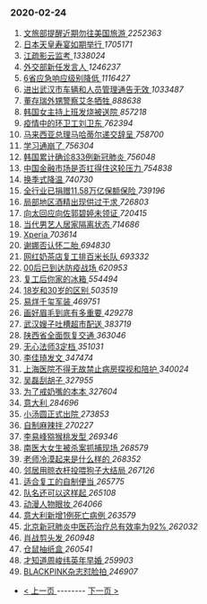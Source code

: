 ### 2020-02-24 
1. [ 文旅部提醒近期勿往美国旅游 ](https://s.weibo.com/weibo?q=%23%E6%96%87%E6%97%85%E9%83%A8%E6%8F%90%E9%86%92%E8%BF%91%E6%9C%9F%E5%8B%BF%E5%BE%80%E7%BE%8E%E5%9B%BD%E6%97%85%E6%B8%B8%23&Refer=top) *2252363*
1. [ 日本天皇寿宴如期举行 ](https://s.weibo.com/weibo?q=%23%E6%97%A5%E6%9C%AC%E5%A4%A9%E7%9A%87%E5%AF%BF%E5%AE%B4%E5%A6%82%E6%9C%9F%E4%B8%BE%E8%A1%8C%23&Refer=top) *1705171*
1. [ 江疏影云监考 ](https://s.weibo.com/weibo?q=%E6%B1%9F%E7%96%8F%E5%BD%B1%E4%BA%91%E7%9B%91%E8%80%83&Refer=top) *1338024*
1. [ 外交部新任发言人 ](https://s.weibo.com/weibo?q=%E5%A4%96%E4%BA%A4%E9%83%A8%E6%96%B0%E4%BB%BB%E5%8F%91%E8%A8%80%E4%BA%BA&Refer=top) *1246237*
1. [ 6省应急响应级别降低 ](https://s.weibo.com/weibo?q=%236%E7%9C%81%E5%BA%94%E6%80%A5%E5%93%8D%E5%BA%94%E7%BA%A7%E5%88%AB%E9%99%8D%E4%BD%8E%23&Refer=top) *1116427*
1. [ 进出武汉市车辆和人员管理通告无效 ](https://s.weibo.com/weibo?q=%E8%BF%9B%E5%87%BA%E6%AD%A6%E6%B1%89%E5%B8%82%E8%BD%A6%E8%BE%86%E5%92%8C%E4%BA%BA%E5%91%98%E7%AE%A1%E7%90%86%E9%80%9A%E5%91%8A%E6%97%A0%E6%95%88&Refer=top) *1033487*
1. [ 董存瑞外甥警察艾冬牺牲 ](https://s.weibo.com/weibo?q=%E8%91%A3%E5%AD%98%E7%91%9E%E5%A4%96%E7%94%A5%E8%AD%A6%E5%AF%9F%E8%89%BE%E5%86%AC%E7%89%BA%E7%89%B2&Refer=top) *888638*
1. [ 韩国女主持上班发烧被送院 ](https://s.weibo.com/weibo?q=%23%E9%9F%A9%E5%9B%BD%E5%A5%B3%E4%B8%BB%E6%8C%81%E4%B8%8A%E7%8F%AD%E5%8F%91%E7%83%A7%E8%A2%AB%E9%80%81%E9%99%A2%23&Refer=top) *857218*
1. [ 疫情中的环卫工刘卫东 ](https://s.weibo.com/weibo?q=%23%E7%96%AB%E6%83%85%E4%B8%AD%E7%9A%84%E7%8E%AF%E5%8D%AB%E5%B7%A5%E5%88%98%E5%8D%AB%E4%B8%9C%23&Refer=top) *762394*
1. [ 马来西亚总理马哈蒂尔递交辞呈 ](https://s.weibo.com/weibo?q=%E9%A9%AC%E6%9D%A5%E8%A5%BF%E4%BA%9A%E6%80%BB%E7%90%86%E9%A9%AC%E5%93%88%E8%92%82%E5%B0%94%E9%80%92%E4%BA%A4%E8%BE%9E%E5%91%88&Refer=top) *758700*
1. [ 学习通崩了 ](https://s.weibo.com/weibo?q=%23%E5%AD%A6%E4%B9%A0%E9%80%9A%E5%B4%A9%E4%BA%86%23&Refer=top) *756304*
1. [ 韩国累计确诊833例新冠肺炎 ](https://s.weibo.com/weibo?q=%E9%9F%A9%E5%9B%BD%E7%B4%AF%E8%AE%A1%E7%A1%AE%E8%AF%8A833%E4%BE%8B%E6%96%B0%E5%86%A0%E8%82%BA%E7%82%8E&Refer=top) *756048*
1. [ 中国金融市场是否扛得住这轮压力 ](https://s.weibo.com/weibo?q=%23%E4%B8%AD%E5%9B%BD%E9%87%91%E8%9E%8D%E5%B8%82%E5%9C%BA%E6%98%AF%E5%90%A6%E6%89%9B%E5%BE%97%E4%BD%8F%E8%BF%99%E8%BD%AE%E5%8E%8B%E5%8A%9B%23&Refer=top) *754838*
1. [ 换季式降温 ](https://s.weibo.com/weibo?q=%E6%8D%A2%E5%AD%A3%E5%BC%8F%E9%99%8D%E6%B8%A9&Refer=top) *740730*
1. [ 全行业已捐赠11.58万亿保额保险 ](https://s.weibo.com/weibo?q=%E5%85%A8%E8%A1%8C%E4%B8%9A%E5%B7%B2%E6%8D%90%E8%B5%A011.58%E4%B8%87%E4%BA%BF%E4%BF%9D%E9%A2%9D%E4%BF%9D%E9%99%A9&Refer=top) *739196*
1. [ 局部地区酒精出现供过于求 ](https://s.weibo.com/weibo?q=%23%E5%B1%80%E9%83%A8%E5%9C%B0%E5%8C%BA%E9%85%92%E7%B2%BE%E5%87%BA%E7%8E%B0%E4%BE%9B%E8%BF%87%E4%BA%8E%E6%B1%82%23&Refer=top) *726803*
1. [ 向太回应向佐郭碧婷未领证 ](https://s.weibo.com/weibo?q=%23%E5%90%91%E5%A4%AA%E5%9B%9E%E5%BA%94%E5%90%91%E4%BD%90%E9%83%AD%E7%A2%A7%E5%A9%B7%E6%9C%AA%E9%A2%86%E8%AF%81%23&Refer=top) *720415*
1. [ 当代男艺人居家隔离状态 ](https://s.weibo.com/weibo?q=%E5%BD%93%E4%BB%A3%E7%94%B7%E8%89%BA%E4%BA%BA%E5%B1%85%E5%AE%B6%E9%9A%94%E7%A6%BB%E7%8A%B6%E6%80%81&Refer=top) *714686*
1. [ Xperia ](https://s.weibo.com/weibo?q=Xperia&Refer=top) *703614*
1. [ 谢娜否认怀二胎 ](https://s.weibo.com/weibo?q=%23%E8%B0%A2%E5%A8%9C%E5%90%A6%E8%AE%A4%E6%80%80%E4%BA%8C%E8%83%8E%23&Refer=top) *694830*
1. [ 网红奶茶店复工排百米长队 ](https://s.weibo.com/weibo?q=%23%E7%BD%91%E7%BA%A2%E5%A5%B6%E8%8C%B6%E5%BA%97%E5%A4%8D%E5%B7%A5%E6%8E%92%E7%99%BE%E7%B1%B3%E9%95%BF%E9%98%9F%23&Refer=top) *693332*
1. [ 00后已到达防疫战场 ](https://s.weibo.com/weibo?q=%2300%E5%90%8E%E5%B7%B2%E5%88%B0%E8%BE%BE%E9%98%B2%E7%96%AB%E6%88%98%E5%9C%BA%23&Refer=top) *620953*
1. [ 复工后你家的冰箱 ](https://s.weibo.com/weibo?q=%23%E5%A4%8D%E5%B7%A5%E5%90%8E%E4%BD%A0%E5%AE%B6%E7%9A%84%E5%86%B0%E7%AE%B1%23&Refer=top) *554494*
1. [ 18岁和30岁的区别 ](https://s.weibo.com/weibo?q=%2318%E5%B2%81%E5%92%8C30%E5%B2%81%E7%9A%84%E5%8C%BA%E5%88%AB%23&Refer=top) *503519*
1. [ 易烊千玺军装 ](https://s.weibo.com/weibo?q=%23%E6%98%93%E7%83%8A%E5%8D%83%E7%8E%BA%E5%86%9B%E8%A3%85%23&Refer=top) *469751*
1. [ 画好眉毛到底有多重要 ](https://s.weibo.com/weibo?q=%23%E7%94%BB%E5%A5%BD%E7%9C%89%E6%AF%9B%E5%88%B0%E5%BA%95%E6%9C%89%E5%A4%9A%E9%87%8D%E8%A6%81%23&Refer=top) *429278*
1. [ 武汉嫂子吐槽超市配送 ](https://s.weibo.com/weibo?q=%23%E6%AD%A6%E6%B1%89%E5%AB%82%E5%AD%90%E5%90%90%E6%A7%BD%E8%B6%85%E5%B8%82%E9%85%8D%E9%80%81%23&Refer=top) *383719*
1. [ 陕西省全面恢复交通 ](https://s.weibo.com/weibo?q=%23%E9%99%95%E8%A5%BF%E7%9C%81%E5%85%A8%E9%9D%A2%E6%81%A2%E5%A4%8D%E4%BA%A4%E9%80%9A%23&Refer=top) *363046*
1. [ 无心法师3定档 ](https://s.weibo.com/weibo?q=%23%E6%97%A0%E5%BF%83%E6%B3%95%E5%B8%883%E5%AE%9A%E6%A1%A3%23&Refer=top) *351031*
1. [ 李佳琦发文 ](https://s.weibo.com/weibo?q=%23%E6%9D%8E%E4%BD%B3%E7%90%A6%E5%8F%91%E6%96%87%23&Refer=top) *347474*
1. [ 上海医院不得无故禁止病房探视和陪护 ](https://s.weibo.com/weibo?q=%E4%B8%8A%E6%B5%B7%E5%8C%BB%E9%99%A2%E4%B8%8D%E5%BE%97%E6%97%A0%E6%95%85%E7%A6%81%E6%AD%A2%E7%97%85%E6%88%BF%E6%8E%A2%E8%A7%86%E5%92%8C%E9%99%AA%E6%8A%A4&Refer=top) *340024*
1. [ 吴磊刮胡子 ](https://s.weibo.com/weibo?q=%23%E5%90%B4%E7%A3%8A%E5%88%AE%E8%83%A1%E5%AD%90%23&Refer=top) *327955*
1. [ 为了戒奶嘴的本本 ](https://s.weibo.com/weibo?q=%23%E4%B8%BA%E4%BA%86%E6%88%92%E5%A5%B6%E5%98%B4%E7%9A%84%E6%9C%AC%E6%9C%AC%23&Refer=top) *327604*
1. [ 意大利 ](https://s.weibo.com/weibo?q=%E6%84%8F%E5%A4%A7%E5%88%A9&Refer=top) *284696*
1. [ 小汤圆正式出院 ](https://s.weibo.com/weibo?q=%E5%B0%8F%E6%B1%A4%E5%9C%86%E6%AD%A3%E5%BC%8F%E5%87%BA%E9%99%A2&Refer=top) *273853*
1. [ 自制麻辣拌 ](https://s.weibo.com/weibo?q=%23%E8%87%AA%E5%88%B6%E9%BA%BB%E8%BE%A3%E6%8B%8C%23&Refer=top) *270227*
1. [ 李易峰猕猴桃发型 ](https://s.weibo.com/weibo?q=%23%E6%9D%8E%E6%98%93%E5%B3%B0%E7%8C%95%E7%8C%B4%E6%A1%83%E5%8F%91%E5%9E%8B%23&Refer=top) *269346*
1. [ 南医大女生被杀案抓捕现场 ](https://s.weibo.com/weibo?q=%E5%8D%97%E5%8C%BB%E5%A4%A7%E5%A5%B3%E7%94%9F%E8%A2%AB%E6%9D%80%E6%A1%88%E6%8A%93%E6%8D%95%E7%8E%B0%E5%9C%BA&Refer=top) *268579*
1. [ 老师冷漠起来是什么样的 ](https://s.weibo.com/weibo?q=%23%E8%80%81%E5%B8%88%E5%86%B7%E6%BC%A0%E8%B5%B7%E6%9D%A5%E6%98%AF%E4%BB%80%E4%B9%88%E6%A0%B7%E7%9A%84%23&Refer=top) *268352*
1. [ 邻居用晾衣杆投喂狗子大结局 ](https://s.weibo.com/weibo?q=%E9%82%BB%E5%B1%85%E7%94%A8%E6%99%BE%E8%A1%A3%E6%9D%86%E6%8A%95%E5%96%82%E7%8B%97%E5%AD%90%E5%A4%A7%E7%BB%93%E5%B1%80&Refer=top) *267126*
1. [ 适合复工的自制便当 ](https://s.weibo.com/weibo?q=%23%E9%80%82%E5%90%88%E5%A4%8D%E5%B7%A5%E7%9A%84%E8%87%AA%E5%88%B6%E4%BE%BF%E5%BD%93%23&Refer=top) *265775*
1. [ 队名还可以这样起 ](https://s.weibo.com/weibo?q=%E9%98%9F%E5%90%8D%E8%BF%98%E5%8F%AF%E4%BB%A5%E8%BF%99%E6%A0%B7%E8%B5%B7&Refer=top) *265108*
1. [ 动漫人物眼妆 ](https://s.weibo.com/weibo?q=%23%E5%8A%A8%E6%BC%AB%E4%BA%BA%E7%89%A9%E7%9C%BC%E5%A6%86%23&Refer=top) *264066*
1. [ 意大利新增1例死亡病例 ](https://s.weibo.com/weibo?q=%E6%84%8F%E5%A4%A7%E5%88%A9%E6%96%B0%E5%A2%9E1%E4%BE%8B%E6%AD%BB%E4%BA%A1%E7%97%85%E4%BE%8B&Refer=top) *263579*
1. [ 北京新冠肺炎中医药治疗总有效率为92% ](https://s.weibo.com/weibo?q=%E5%8C%97%E4%BA%AC%E6%96%B0%E5%86%A0%E8%82%BA%E7%82%8E%E4%B8%AD%E5%8C%BB%E8%8D%AF%E6%B2%BB%E7%96%97%E6%80%BB%E6%9C%89%E6%95%88%E7%8E%87%E4%B8%BA92%25&Refer=top) *262032*
1. [ 肖战剪头发 ](https://s.weibo.com/weibo?q=%E8%82%96%E6%88%98%E5%89%AA%E5%A4%B4%E5%8F%91&Refer=top) *260948*
1. [ 仓鼠抽纸盒 ](https://s.weibo.com/weibo?q=%23%E4%BB%93%E9%BC%A0%E6%8A%BD%E7%BA%B8%E7%9B%92%23&Refer=top) *260541*
1. [ 才知道周峻纬英年早婚 ](https://s.weibo.com/weibo?q=%23%E6%89%8D%E7%9F%A5%E9%81%93%E5%91%A8%E5%B3%BB%E7%BA%AC%E8%8B%B1%E5%B9%B4%E6%97%A9%E5%A9%9A%23&Refer=top) *259903*
1. [ BLACKPINK杂志怼脸拍 ](https://s.weibo.com/weibo?q=%23BLACKPINK%E6%9D%82%E5%BF%97%E6%80%BC%E8%84%B8%E6%8B%8D%23&Refer=top) *246907* 

- [ < 上一页 ](https://github.com/able8/weibo-hot-record/blob/master/2020-02-23.md) -------- [ 下一页 > ](https://github.com/able8/weibo-hot-record/blob/master/2020-02-25.md)